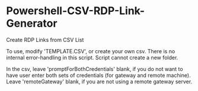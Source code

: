 # Powershell-CSV-RDP-Link-Generator
Create RDP Links from CSV List

To use, modify 'TEMPLATE.CSV', or create your own csv.
There is no internal error-handling in this script. 
Script cannot create a new folder.

In the csv, leave 'promptForBothCredentials' blank, if you do not want to have user enter both sets of credentials (for gateway and remote machine).
Leave 'remoteGateway' blank, if you are not using a remote gateway server.
